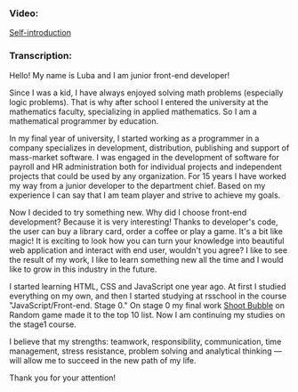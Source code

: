 ### Video:

[Self-introduction](https://youtu.be/L_OgqyG69Io)

### Transcription:

Hello! My name is Luba and I am junior front-end developer!

Since I was a kid, I have always enjoyed solving math problems (especially logic problems).
That is why after school I entered the university at the mathematics faculty, specializing in applied mathematics. So I am a mathematical programmer by education.

In my final year of university, I started working as a programmer in a company specializes in development, distribution, publishing and support of mass-market software. I was engaged in the development of software for payroll and HR administration both for individual projects and independent projects that could be used by any organization. For 15 years I have worked my way from a junior developer to the department chief. Based on my experience I can say that I am team player and strive to achieve my goals.

Now I decided to try something new. Why did I choose front-end development? Because it is very interesting! Thanks to developer's code, the user can buy a library card, order a coffee or play a game. It's a bit like magic! It is exciting to look how you can turn your knowledge into beautiful web application and interact with end user, wouldn't you agree? I like to see the result of my work, I like to learn something new all the time and I would like to grow in this industry in the future.

I started learning HTML, CSS and JavaScript one year ago. At first I studied everything on my own, and then I started studying at rsschool in the course "JavaScript/Front-end. Stage 0."
On stage 0 my final work [Shoot Bubble](https://zarembochka.github.io/stage0/random-game/) on Random game made it to the top 10 list. Now I am continuing my studies on the stage1 course.

I believe that my strengths: teamwork, responsibility, communication, time management, stress resistance, problem solving and analytical thinking — will allow me to succeed in the new path of my life.

Thank you for your attention!
